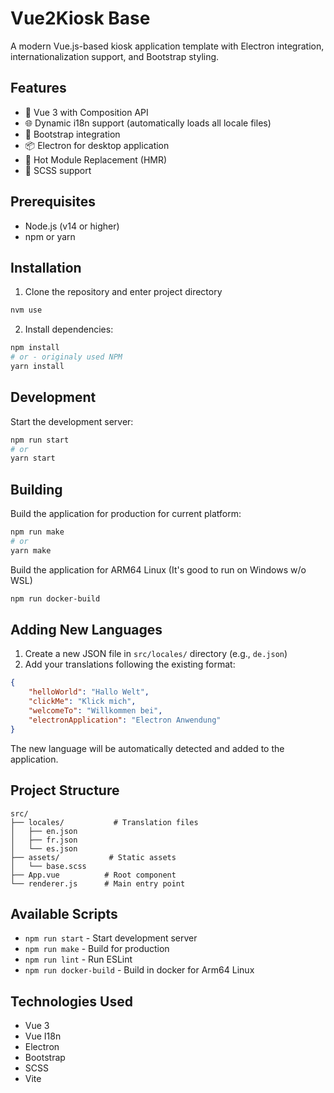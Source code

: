 # Vue2Kiosk Base

A modern Vue.js-based kiosk application template with Electron integration, internationalization support, and Bootstrap styling.

## Features

- 🚀 Vue 3 with Composition API
- 🌐 Dynamic i18n support (automatically loads all locale files)
- 💅 Bootstrap integration
- 📦 Electron for desktop application
- 🔄 Hot Module Replacement (HMR)
- 🎨 SCSS support

## Prerequisites

- Node.js (v14 or higher)
- npm or yarn

## Installation

1. Clone the repository and enter project directory
``` bash
nvm use
```

2. Install dependencies:
```bash
npm install
# or - originaly used NPM
yarn install
```

## Development

Start the development server:
```bash
npm run start
# or
yarn start
```

## Building

Build the application for production for current platform:
```bash
npm run make
# or
yarn make
```

Build the application for ARM64 Linux
(It's good to run on Windows w/o WSL)
```bash
npm run docker-build
```
## Adding New Languages

1. Create a new JSON file in `src/locales/` directory (e.g., `de.json`)
2. Add your translations following the existing format:
```json
{
    "helloWorld": "Hallo Welt",
    "clickMe": "Klick mich",
    "welcomeTo": "Willkommen bei",
    "electronApplication": "Electron Anwendung"
}
```
The new language will be automatically detected and added to the application.

## Project Structure

```
src/
├── locales/           # Translation files
│   ├── en.json
│   ├── fr.json
│   └── es.json
├── assets/           # Static assets
│   └── base.scss
├── App.vue          # Root component
└── renderer.js      # Main entry point
```

## Available Scripts

- `npm run start` - Start development server
- `npm run make` - Build for production
- `npm run lint` - Run ESLint
- `npm run docker-build` - Build in docker for Arm64 Linux
## Technologies Used

- Vue 3
- Vue I18n
- Electron
- Bootstrap
- SCSS
- Vite

